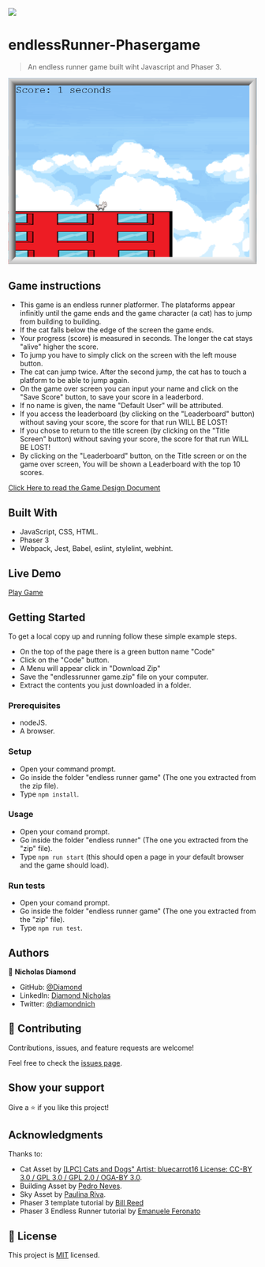 ![](https://img.shields.io/badge/Microverse-blueviolet)

# endlessRunner-Phasergame

> An endless runner game built wiht Javascript and Phaser 3.

![screenshot](./src/game.png)

## Game instructions

- This game is an endless runner platformer. The plataforms appear infinitly until the game ends and the game character (a cat) has to jump from building to building.
- If the cat falls below the edge of the screen the game ends.
- Your progress (score) is measured in seconds. The longer the cat stays "alive" higher the score.
- To jump you have to simply click on the screen with the left mouse button.
- The cat can jump twice. After the second jump, the cat has to touch a platform to be able to jump again.
- On the game over screen you can input your name and click on the "Save Score" button, to save your score in a leaderbord.
- If no name is given, the name "Default User" will be attributed.
- If you access the leaderboard (by clicking on the "Leaderboard" button) without saving your score, the score for that run WILL BE LOST!
- If you chose to return to the title screen (by clicking on the "Title Screen" button) without saving your score, the score for that run WILL BE LOST!
- By clicking on the "Leaderboard" button, on the Title screen or on the game over screen, You will be shown a Leaderboard with the top 10 scores.

[Click Here to read the Game Design Document](./gameInstructions)

## Built With

- JavaScript, CSS, HTML.
- Phaser 3
- Webpack, Jest, Babel, eslint, stylelint, webhint.

## Live Demo

[Play Game](https://endlessrunnernicholas.netlify.app/)

## Getting Started

To get a local copy up and running follow these simple example steps.

- On the top of the page there is a green button name "Code"
- Click on the "Code" button.
- A Menu will appear click in "Download Zip"
- Save the "endlessrunner game.zip" file on your computer.
- Extract the contents you just downloaded in a folder.

### Prerequisites

- nodeJS.
- A browser.

### Setup

- Open your command prompt.
- Go inside the folder "endless runner game" (The one you extracted from the zip file).
- Type `npm install`.

### Usage

- Open your comand prompt.
- Go inside the folder "endless runner" (The one you extracted from the "zip" file).
- Type `npm run start` (this should open a page in your default browser and the game should load).

### Run tests

- Open your comand prompt.
- Go inside the folder "endless runner game" (The one you extracted from the "zip" file).
- Type `npm run test`.

## Authors

👤 **Nicholas Diamond**

- GitHub: [@Diamond](https://github.com/diamond-nicholas)
- LinkedIn: [Diamond Nicholas](https://www.linkedin.com/in/diamond-nicholas/)
- Twitter: [@diamondnich](https://twitter.com/diamondnich)

## 🤝 Contributing

Contributions, issues, and feature requests are welcome!

Feel free to check the [issues page](https://github.com/diamond-nicholas/endlessRunner-Phasergame/issues).

## Show your support

Give a ⭐️ if you like this project!

## Acknowledgments

Thanks to:

- Cat Asset by [[LPC] Cats and Dogs" Artist: bluecarrot16 License: CC-BY 3.0 / GPL 3.0 / GPL 2.0 / OGA-BY 3.0](http://opengameart.org/content/lpc-cats-and-dogs).
- Building Asset by [Pedro Neves](https://opengameart.org/content/plataform-building).
- Sky Asset by [Paulina Riva](https://opengameart.org/content/sky-background).
- Phaser 3 template tutorial by [Bill Reed](https://snowbillr.github.io/blog/2018-04-09-a-modern-web-development-setup-for-phaser-3/)
- Phaser 3 Endless Runner tutorial by [Emanuele Feronato](https://www.emanueleferonato.com/tag/endless-runner/)

## 📝 License

This project is [MIT](./LICENSE) licensed.
